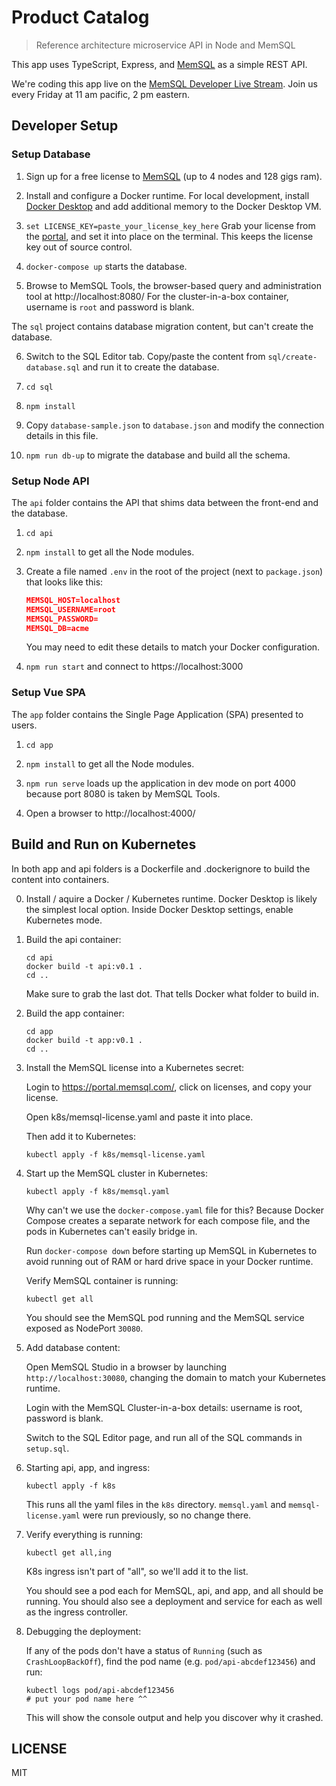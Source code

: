 Product Catalog
===============

> Reference architecture microservice API in Node and MemSQL

This app uses TypeScript, Express, and [MemSQL](https://www.memsql.com/download) as a simple REST API.

We're coding this app live on the [MemSQL Developer Live Stream](https://www.crowdcast.io/e/memsql-developer-livestream). Join us every Friday at 11 am pacific, 2 pm eastern.


Developer Setup
---------------

### Setup Database

1. Sign up for a free license to [MemSQL](https://www.memsql.com/download) (up to 4 nodes and 128 gigs ram).

2. Install and configure a Docker runtime.  For local development, install [Docker Desktop](https://www.memsql.com/blog/spin-up-a-memsql-cluster-on-docker-desktop-in-10-minutes/) and add additional memory to the Docker Desktop VM.

3. `set LICENSE_KEY=paste_your_license_key_here` Grab your license from the [portal](https://portal.memsql.com/), and set it into place on the terminal. This keeps the license key out of source control.

4. `docker-compose up` starts the database.

5. Browse to MemSQL Tools, the browser-based query and administration tool at http://localhost:8080/  For the cluster-in-a-box container, username is `root` and password is blank.

The `sql` project contains database migration content, but can't create the database.

6. Switch to the SQL Editor tab. Copy/paste the content from `sql/create-database.sql` and run it to create the database.

7. `cd sql`
   
8. `npm install`

9. Copy `database-sample.json` to `database.json` and modify the connection details in this file.

10. `npm run db-up` to migrate the database and build all the schema.


### Setup Node API

The `api` folder contains the API that shims data between the front-end and the database.

1. `cd api`

2. `npm install` to get all the Node modules.

3. Create a file named `.env` in the root of the project (next to `package.json`) that looks like this:

   ```json
   MEMSQL_HOST=localhost
   MEMSQL_USERNAME=root
   MEMSQL_PASSWORD=
   MEMSQL_DB=acme
   ```

   You may need to edit these details to match your Docker configuration.

4. `npm run start` and connect to https://localhost:3000


### Setup Vue SPA

The `app` folder contains the Single Page Application (SPA) presented to users.

1. `cd app`

2. `npm install` to get all the Node modules.

3. `npm run serve` loads up the application in dev mode on port 4000 because port 8080 is taken by MemSQL Tools.

4. Open a browser to http://localhost:4000/


Build and Run on Kubernetes
---------------------------

In both app and api folders is a Dockerfile and .dockerignore to build the content into containers.

0. Install / aquire a Docker / Kubernetes runtime. Docker Desktop is likely the simplest local option. Inside Docker Desktop settings, enable Kubernetes mode.

1. Build the api container:

   ```
   cd api
   docker build -t api:v0.1 .
   cd ..
   ```

   Make sure to grab the last dot. That tells Docker what folder to build in.

2. Build the app container:

   ```
   cd app
   docker build -t app:v0.1 .
   cd ..
   ```

3. Install the MemSQL license into a Kubernetes secret:

   Login to https://portal.memsql.com/, click on licenses, and copy your license.

   Open k8s/memsql-license.yaml and paste it into place.

   Then add it to Kubernetes:

   ```
   kubectl apply -f k8s/memsql-license.yaml
   ```

4. Start up the MemSQL cluster in Kubernetes:

   ```
   kubectl apply -f k8s/memsql.yaml
   ```

   Why can't we use the `docker-compose.yaml` file for this? Because Docker Compose creates a separate network for each compose file, and the pods in Kubernetes can't easily bridge in.
   
   Run `docker-compose down` before starting up MemSQL in Kubernetes to avoid running out of RAM or hard drive space in your Docker runtime.

   Verify MemSQL container is running:

   ```
   kubectl get all
   ```

   You should see the MemSQL pod running and the MemSQL service exposed as NodePort `30080`.

5. Add database content:

   Open MemSQL Studio in a browser by launching `http://localhost:30080`, changing the domain to match your Kubernetes runtime.

   Login with the MemSQL Cluster-in-a-box details: username is root, password is blank.

   Switch to the SQL Editor page, and run all of the SQL commands in `setup.sql`.

6. Starting api, app, and ingress:

   ```
   kubectl apply -f k8s
   ```

   This runs all the yaml files in the `k8s` directory. `memsql.yaml` and `memsql-license.yaml` were run previously, so no change there.

7. Verify everything is running:

   ```
   kubectl get all,ing
   ```

   K8s ingress isn't part of "all", so we'll add it to the list.

   You should see a pod each for MemSQL, api, and app, and all should be running. You should also see a deployment and service for each as well as the ingress controller.

8. Debugging the deployment:

   If any of the pods don't have a status of `Running` (such as `CrashLoopBackOff`), find the pod name (e.g. `pod/api-abcdef123456`) and run:

   ```
   kubectl logs pod/api-abcdef123456
   # put your pod name here ^^
   ```

   This will show the console output and help you discover why it crashed.


LICENSE
-------

MIT
